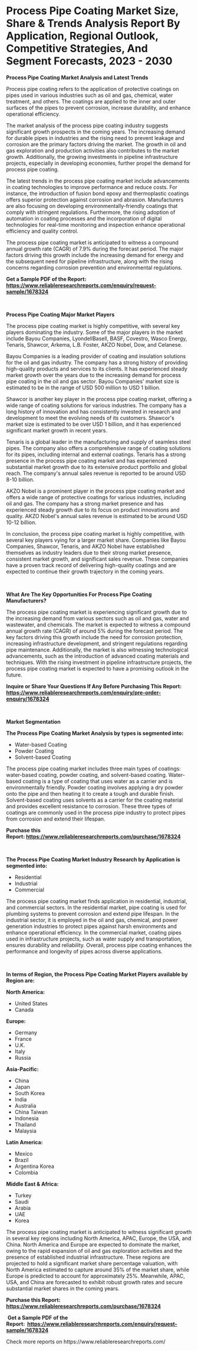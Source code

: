 <p><h1>Process Pipe Coating Market Size, Share & Trends Analysis Report By Application, Regional Outlook, Competitive Strategies, And Segment Forecasts, 2023 - 2030</h1></p><p><strong>Process Pipe Coating Market Analysis and Latest Trends</strong></p>
<p><p>Process pipe coating refers to the application of protective coatings on pipes used in various industries such as oil and gas, chemical, water treatment, and others. The coatings are applied to the inner and outer surfaces of the pipes to prevent corrosion, increase durability, and enhance operational efficiency.</p><p>The market analysis of the process pipe coating industry suggests significant growth prospects in the coming years. The increasing demand for durable pipes in industries and the rising need to prevent leakage and corrosion are the primary factors driving the market. The growth in oil and gas exploration and production activities also contributes to the market growth. Additionally, the growing investments in pipeline infrastructure projects, especially in developing economies, further propel the demand for process pipe coating.</p><p>The latest trends in the process pipe coating market include advancements in coating technologies to improve performance and reduce costs. For instance, the introduction of fusion bond epoxy and thermoplastic coatings offers superior protection against corrosion and abrasion. Manufacturers are also focusing on developing environmentally-friendly coatings that comply with stringent regulations. Furthermore, the rising adoption of automation in coating processes and the incorporation of digital technologies for real-time monitoring and inspection enhance operational efficiency and quality control.</p><p>The process pipe coating market is anticipated to witness a compound annual growth rate (CAGR) of 7.9% during the forecast period. The major factors driving this growth include the increasing demand for energy and the subsequent need for pipeline infrastructure, along with the rising concerns regarding corrosion prevention and environmental regulations.</p></p>
<p><strong>Get a Sample PDF of the Report:&nbsp; <a href="https://www.reliableresearchreports.com/enquiry/request-sample/1678324">https://www.reliableresearchreports.com/enquiry/request-sample/1678324</a></strong></p>
<p>&nbsp;</p>
<p><strong>Process Pipe Coating Major Market Players</strong></p>
<p><p>The process pipe coating market is highly competitive, with several key players dominating the industry. Some of the major players in the market include Bayou Companies, LyondellBasell, BASF, Covestro, Wasco Energy, Tenaris, Shawcor, Arkema, L.B. Foster, AKZO Nobel, Dow, and Celanese. </p><p>Bayou Companies is a leading provider of coating and insulation solutions for the oil and gas industry. The company has a strong history of providing high-quality products and services to its clients. It has experienced steady market growth over the years due to the increasing demand for process pipe coating in the oil and gas sector. Bayou Companies' market size is estimated to be in the range of USD 500 million to USD 1 billion.</p><p>Shawcor is another key player in the process pipe coating market, offering a wide range of coating solutions for various industries. The company has a long history of innovation and has consistently invested in research and development to meet the evolving needs of its customers. Shawcor's market size is estimated to be over USD 1 billion, and it has experienced significant market growth in recent years.</p><p>Tenaris is a global leader in the manufacturing and supply of seamless steel pipes. The company also offers a comprehensive range of coating solutions for its pipes, including internal and external coatings. Tenaris has a strong presence in the process pipe coating market and has experienced substantial market growth due to its extensive product portfolio and global reach. The company's annual sales revenue is reported to be around USD 8-10 billion.</p><p>AKZO Nobel is a prominent player in the process pipe coating market and offers a wide range of protective coatings for various industries, including oil and gas. The company has a strong market presence and has experienced steady growth due to its focus on product innovations and quality. AKZO Nobel's annual sales revenue is estimated to be around USD 10-12 billion.</p><p>In conclusion, the process pipe coating market is highly competitive, with several key players vying for a larger market share. Companies like Bayou Companies, Shawcor, Tenaris, and AKZO Nobel have established themselves as industry leaders due to their strong market presence, consistent market growth, and significant sales revenue. These companies have a proven track record of delivering high-quality coatings and are expected to continue their growth trajectory in the coming years.</p></p>
<p>&nbsp;</p>
<p><strong>What Are The Key Opportunities For Process Pipe Coating Manufacturers?</strong></p>
<p><p>The process pipe coating market is experiencing significant growth due to the increasing demand from various sectors such as oil and gas, water and wastewater, and chemicals. The market is expected to witness a compound annual growth rate (CAGR) of around 5% during the forecast period. The key factors driving this growth include the need for corrosion protection, increasing infrastructure development, and stringent regulations regarding pipe maintenance. Additionally, the market is also witnessing technological advancements, such as the introduction of advanced coating materials and techniques. With the rising investment in pipeline infrastructure projects, the process pipe coating market is expected to have a promising outlook in the future.</p></p>
<p><strong>Inquire or Share Your Questions If Any Before Purchasing This Report: <a href="https://www.reliableresearchreports.com/enquiry/pre-order-enquiry/1678324">https://www.reliableresearchreports.com/enquiry/pre-order-enquiry/1678324</a></strong></p>
<p>&nbsp;</p>
<p><strong>Market Segmentation</strong></p>
<p><strong>The Process Pipe Coating Market Analysis by types is segmented into:</strong></p>
<p><ul><li>Water-based Coating</li><li>Powder Coating</li><li>Solvent-based Coating</li></ul></p>
<p><p>The process pipe coating market includes three main types of coatings: water-based coating, powder coating, and solvent-based coating. Water-based coating is a type of coating that uses water as a carrier and is environmentally friendly. Powder coating involves applying a dry powder onto the pipe and then heating it to create a tough and durable finish. Solvent-based coating uses solvents as a carrier for the coating material and provides excellent resistance to corrosion. These three types of coatings are commonly used in the process pipe industry to protect pipes from corrosion and extend their lifespan.</p></p>
<p><strong>Purchase this Report:&nbsp;<a href="https://www.reliableresearchreports.com/purchase/1678324">https://www.reliableresearchreports.com/purchase/1678324</a></strong></p>
<p>&nbsp;</p>
<p><strong>The Process Pipe Coating Market Industry Research by Application is segmented into:</strong></p>
<p><ul><li>Residential</li><li>Industrial</li><li>Commercial</li></ul></p>
<p><p>The process pipe coating market finds application in residential, industrial, and commercial sectors. In the residential market, pipe coating is used for plumbing systems to prevent corrosion and extend pipe lifespan. In the industrial sector, it is employed in the oil and gas, chemical, and power generation industries to protect pipes against harsh environments and enhance operational efficiency. In the commercial market, coating pipes used in infrastructure projects, such as water supply and transportation, ensures durability and reliability. Overall, process pipe coating enhances the performance and longevity of pipes across diverse applications.</p></p>
<p>&nbsp;</p>
<p><strong>In terms of Region, the Process Pipe Coating Market Players available by Region are:</strong></p>
<p>
    <p> <strong> North America: </strong>
        <ul>
            <li>United States</li>
            <li>Canada</li>
        </ul>
        </p> 
    <p> <strong> Europe: </strong>
        <ul>
            <li>Germany</li>
            <li>France</li>
            <li>U.K.</li>
            <li>Italy</li>
            <li>Russia</li>
        </ul>
        </p> 
    <p> <strong> Asia-Pacific: </strong>
        <ul>
            <li>China</li>
            <li>Japan</li>
            <li>South Korea</li>
            <li>India</li>
            <li>Australia</li>
            <li>China Taiwan</li>
            <li>Indonesia</li>
            <li>Thailand</li>
            <li>Malaysia</li>
        </ul>
        </p> 
    <p> <strong> Latin America: </strong>
        <ul>
            <li>Mexico</li>
            <li>Brazil</li>
            <li>Argentina Korea</li>
            <li>Colombia</li>
        </ul>
        </p> 
    <p> <strong> Middle East & Africa: </strong>
        <ul>
            <li>Turkey</li>
            <li>Saudi</li>
            <li>Arabia</li>
            <li>UAE</li>
            <li>Korea</li>
        </ul>
    </p>
    </p>
<p><p>The process pipe coating market is anticipated to witness significant growth in several key regions including North America, APAC, Europe, the USA, and China. North America and Europe are expected to dominate the market, owing to the rapid expansion of oil and gas exploration activities and the presence of established industrial infrastructure. These regions are projected to hold a significant market share percentage valuation, with North America estimated to capture around 35% of the market share, while Europe is predicted to account for approximately 25%. Meanwhile, APAC, USA, and China are forecasted to exhibit robust growth rates and secure substantial market shares in the coming years.</p></p>
<p><strong>Purchase this Report: <a href="https://www.reliableresearchreports.com/purchase/1678324">https://www.reliableresearchreports.com/purchase/1678324</a></strong></p>
<p>&nbsp;<strong>Get a Sample PDF of the Report:&nbsp;&nbsp;<a href="https://www.reliableresearchreports.com/enquiry/request-sample/1678324">https://www.reliableresearchreports.com/enquiry/request-sample/1678324</a></strong></p>
<p><strong></strong></p>
<p>Check more reports on https://www.reliableresearchreports.com/</p>